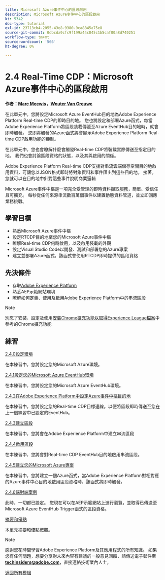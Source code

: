 ```yaml
---
title: Microsoft Azure事件中心的區段啟用
description: Microsoft Azure事件中心的區段啟用
kt: 5342
doc-type: tutorial
exl-id: 23713cb4-2055-43e8-9380-0ca8845a75e8
source-git-commit: 0dbcda0cfc9f199a44c845c1b5caf00a8d740251
workflow-type: tm+mt
source-wordcount: '566'
ht-degree: 0%

---
```


# 2.4 Real-Time CDP：Microsoft Azure事件中心的區段啟用

**作者：[Marc Meewis](https://www.linkedin.com/in/marcmeewis/)，[Wouter Van Greuwe](https://www.linkedin.com/in/woutervangeluwe/)**

在此單元中，您將設定Microsoft Azure EventHub目的地為Adobe Experience Platform Real-time CDP的即時目的地。 您也將設定和部署Azure函式，每當Adobe Experience Platform將區段裝載傳遞至Azure EventHub目的地時，就會即時觸發。 您即將觸發的Azure函式將會顯示Adobe Experience Platform Real-time CDP啟用功能的機制。

在此單元中，您也會瞭解什麼會觸發Real-time CDP將裝載實際傳送至指定目的地。 我們也會討論區段資格的狀態，以及其與啟用的關係。

Adobe Experience Platform Real-time CDP支援對串流雲端儲存空間目的地啟用資料，可讓您以JSON格式即時將對象資料和事件匯出到這些目的地。 接著，您就可以在目的地中針對這些事件說明商業邏輯

Microsoft Azure事件中樞是一項完全受管理的即時資料擷取服務，簡單、受信任且可擴充。 每秒從任何來源串流數百萬個事件以建置動態資料管道，並立即回應業務挑戰。

## 學習目標

- 熟悉Microsoft Azure事件中樞
- 設定RTCDP目的地至您的Microsoft Azure事件中樞
- 瞭解Real-time CDP何時啟用，以及啟用裝載的外觀
- 設定Visual Studio Code以開發、測試和部署您的Azure專案
- 建立並部署Azure函式，該函式會使用RTCDP即時提供的區段資格

## 先決條件

- 存取[Adobe Experience Platform](https://experience.adobe.com/platform)
- 熟悉AEP示範網站環境
- 瞭解如何定義、使用及啟用Adobe Experience Platform中的串流區段

>[!NOTE]
>
>別忘了安裝、設定及使用[安裝Chrome擴充功能以取得Experience League檔案](../../gettingstarted/gettingstarted/ex1.md)中參考的Chrome擴充功能

## 練習

[2.4.0設定環境](./ex0.md)

在本練習中，您將設定您的Microsoft Azure環境。

[2.4.1設定您的Microsoft Azure EventHub環境](./ex1.md)

在本練習中，您將設定您的Microsoft Azure EventHub環境。

[2.4.2在Adobe Experience Platform中設定Azure事件中樞目的地](./ex2.md)

在本練習中，您將設定您的Real-time CDP目標連線，以便將區段即時傳送至您在上一個練習中已設定的EventHub。

[2.4.3建立區段](./ex3.md)

在本練習中，您將會在Adobe Experience Platform中建立串流區段

[2.4.4啟用區段](./ex4.md)

在本練習中，您將會對Real-time CDP EventHub目的地啟用串流區段。

[2.4.5建立您的Microsoft Azure專案](./ex5.md)

在本練習中，您將建立一個Azure函式，當Adobe Experience Platform對相對應的Azure事件中心目的地啟用區段資格時，該函式將即時觸發。

[2.4.6端對端案例](./ex6.md)

此時，一切都已設定。 您現在可以在AEP示範網站上進行瀏覽，並取得已傳送至Microsoft Azure EventHub Trigger函式的區段資格。

[摘要和優點](./summary.md)

本單元摘要和優點概觀。

>[!NOTE]
>
>感謝您花時間學習Adobe Experience Platform及其應用程式的所有知識。 如果您有任何問題，想要分享對未來內容有建議的一般意見回饋，請傳送電子郵件至&#x200B;**techinsiders@adobe.com**，直接連絡技術業內人士。

[返回所有模組](../../../overview.md)
